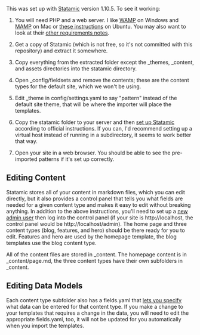 This was set up with [Statamic](http://statamic.com/) version 1.10.5. To see it working:

1. You will need PHP and a web server. I like [WAMP](http://www.wampserver.com/en/) on Windows and [MAMP](https://www.mamp.info/en/) on Mac or [these instructions](https://help.ubuntu.com/community/ApacheMySQLPHP) on Ubuntu. You may also want to look at their [other requirements notes](http://statamic.com/learn/getting-ready).

2. Get a copy of Statamic (which is not free, so it's not committed with this repository) and extract it somewhere.

3. Copy everything from the extracted folder except the _themes, _content, and assets directories into the statamic directory.

4. Open _config/fieldsets and remove the contents; these are the content types for the default site, which we won't be using.

5. Edit _theme in config/settings.yaml to say "pattern" instead of the default site theme, that will be where the importer will place the templates.

6. Copy the statamic folder to your server and then [set up Statamic](http://statamic.com/learn/installing-and-updating/installing) according to official instructions. If you can, I'd recommend setting up a virtual host instead of running in a subdirectory, it seems to work better that way.

7. Open your site in a web browser. You should be able to see the pre-imported patterns if it's set up correctly.

## Editing Content

Statamic stores all of your content in markdown files, which you can edit directly, but it also provides a control panel that tells you what fields are needed for a given content type and makes it easy to edit without breaking anything. In addition to the above instructions, you'll need to set up a [new admin user](http://statamic.com/learn/control-panel/managing-members) then log into the control panel (if your site is http://localhost, the control panel would be http://localhost/admin). The home page and three content types (blog, features, and hero) should be there ready for you to edit. Features and hero are used by the homepage template, the blog templates use the blog content type.

All of the content files are stored in _content. The homepage content is in _content/page.md, the three content types have their own subfolders in _content.

## Editing Data Models

Each content type subfolder also has a fields.yaml that [lets you specify](http://statamic.com/learn/control-panel/fields-and-fieldsets) what data can be entered for that content type. If you make a change to your templates that requires a change in the data, you will need to edit the appropriate fields.yaml, too, it will not be updated for you automatically when you import the templates.